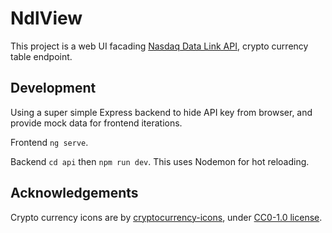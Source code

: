 # NdlView

This project is a web UI facading [Nasdaq Data Link API](https://www.nasdaq.com/solutions/data/nasdaq-data-link/api), crypto currency table endpoint.

## Development

Using a super simple Express backend to hide API key from browser, and provide mock data for frontend iterations.

Frontend `ng serve`.

Backend `cd api` then `npm run dev`. This uses Nodemon for hot reloading.

## Acknowledgements

Crypto currency icons are by [cryptocurrency-icons](https://github.com/spothq/cryptocurrency-icons), under [CC0-1.0 license](https://creativecommons.org/publicdomain/zero/1.0/).